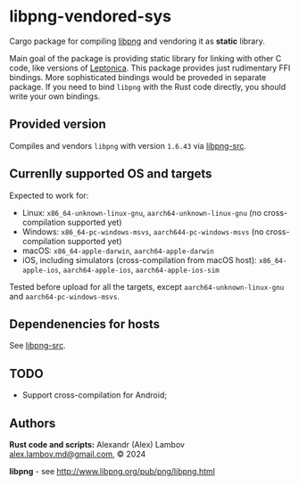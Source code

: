 # libpng-vendored-sys
Cargo package for compiling [libpng](https://github.com/pnggroup/libpng) and vendoring it as **static** library. 

Main goal of the package is providing static library for linking with other C code, like versions of [Leptonica](http://www.leptonica.org/).
This package provides just rudimentary FFI bindings. More sophisticated bindings would be proveded in separate package. If you need to bind `libpng` with the Rust code directly, you should write your own bindings.

## Provided version
Compiles and vendors `libpng` with version `1.6.43` via [libpng-src](https://crates.io/crates/libpng-src).

## Currenlly supported OS and targets
Expected to work for:
* Linux: `x86_64-unknown-linux-gnu`, `aarch64-unknown-linux-gnu` (no cross-compilation supported yet)
* Windows: `x86_64-pc-windows-msvs`, `aarch644-pc-windows-msvs` (no cross-compilation supported yet)
* macOS: `x86_64-apple-darwin`, `aarch64-apple-darwin`
* iOS, including simulators (cross-compilation from macOS host): `x86_64-apple-ios`, `aarch64-apple-ios`, `aarch64-apple-ios-sim`

Tested before upload for all the targets, except `aarch64-unknown-linux-gnu` and `aarch64-pc-windows-msvs`.

## Dependenencies for hosts
See [libpng-src](https://crates.io/crates/libpng-src).

## TODO
* Support cross-compilation for Android;

## Authors
**Rust code and scripts:** Alexandr (Alex) Lambov <alex.lambov.md@gmail.com>, &copy; 2024

**libpng** -  see http://www.libpng.org/pub/png/libpng.html
